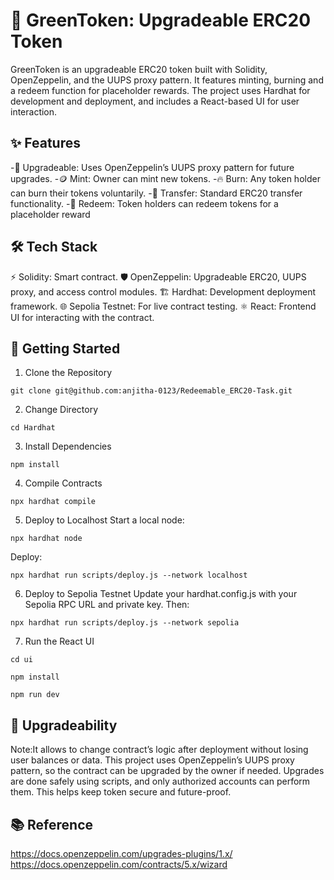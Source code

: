 # 🌱 GreenToken: Upgradeable ERC20 Token

GreenToken is an upgradeable ERC20 token built with Solidity, OpenZeppelin, and the UUPS proxy pattern. It features minting, burning and a redeem function for placeholder rewards. The project uses Hardhat for development and deployment, and includes a React-based UI for user interaction.

## ✨ Features

-🔄 Upgradeable: Uses OpenZeppelin’s UUPS proxy pattern for future upgrades.
-🪙 Mint: Owner can mint new tokens.
-🔥 Burn: Any token holder can burn their tokens voluntarily.
-💸 Transfer: Standard ERC20 transfer functionality.
-🎁 Redeem: Token holders can redeem tokens for a placeholder reward 

## 🛠️ Tech Stack
⚡ Solidity: Smart contract.
🛡️ OpenZeppelin: Upgradeable ERC20, UUPS proxy, and access control modules.
🏗️ Hardhat: Development deployment framework.
🌐 Sepolia Testnet: For live contract testing.
⚛️ React: Frontend UI for interacting with the contract.

## 🚀 Getting Started
1. Clone the Repository
```
git clone git@github.com:anjitha-0123/Redeemable_ERC20-Task.git
```
2. Change Directory
```
cd Hardhat
```
3. Install Dependencies
```
npm install
```
4. Compile Contracts
```
npx hardhat compile
```
5. Deploy to Localhost
Start a local node:
```
npx hardhat node
```
Deploy:
```
npx hardhat run scripts/deploy.js --network localhost
```

6. Deploy to Sepolia Testnet
Update your hardhat.config.js with your Sepolia RPC URL and private key. Then:
```
npx hardhat run scripts/deploy.js --network sepolia
```
7. Run the React UI
```
cd ui
```
```
npm install
```
```
npm run dev
```
## 📒 Upgradeability
Note:It allows to change contract’s logic after deployment without losing user balances or data. This project uses OpenZeppelin’s UUPS proxy pattern, so the contract can be upgraded by the owner if needed. Upgrades are done safely using scripts, and only authorized accounts can perform them. This helps keep token secure and future-proof.

## 📚 Reference
https://docs.openzeppelin.com/upgrades-plugins/1.x/
https://docs.openzeppelin.com/contracts/5.x/wizard


